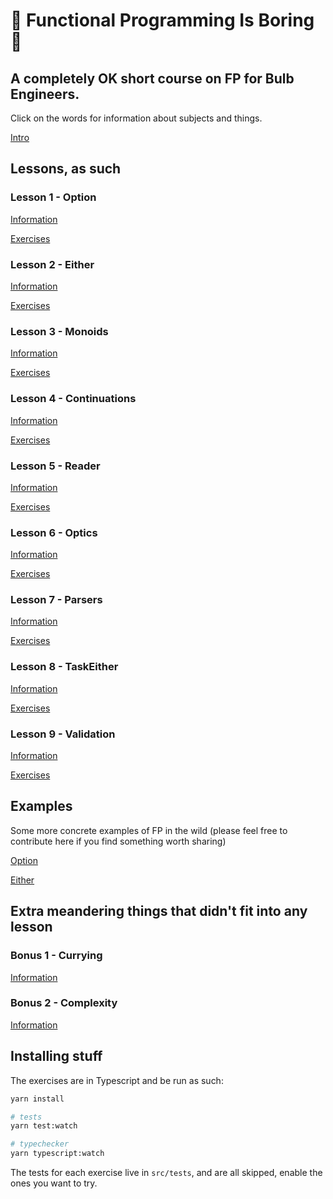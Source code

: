 # :egg: Functional Programming Is Boring :egg:

## A completely OK short course on FP for Bulb Engineers.

Click on the words for information about subjects and things.

[Intro](https://github.com/danieljharvey/functional-programming-is-boring/blob/master/intro.md)

## Lessons, as such

### Lesson 1 - Option

[Information](https://github.com/danieljharvey/functional-programming-is-boring/blob/master/slides/lesson1-option.md)

[Exercises](https://github.com/danieljharvey/functional-programming-is-boring/blob/master/src/lesson1-option.ts)

### Lesson 2 - Either

[Information](https://github.com/danieljharvey/functional-programming-is-boring/blob/master/slides/lesson2-either.md)

[Exercises](https://github.com/danieljharvey/functional-programming-is-boring/blob/master/src/lesson2-either.ts)

### Lesson 3 - Monoids

[Information](https://github.com/danieljharvey/functional-programming-is-boring/blob/master/slides/lesson3-semigroup-monoid.md)

[Exercises](https://github.com/danieljharvey/functional-programming-is-boring/blob/master/src/lesson3-semigroups-monoids.ts)

### Lesson 4 - Continuations

[Information](https://github.com/danieljharvey/functional-programming-is-boring/blob/master/slides/lesson4-continuations.md)

[Exercises](https://github.com/danieljharvey/functional-programming-is-boring/blob/master/src/lesson4-continuations.ts)

### Lesson 5 - Reader

[Information](https://github.com/danieljharvey/functional-programming-is-boring/blob/master/slides/lesson5-reader.md)

[Exercises](https://github.com/danieljharvey/functional-programming-is-boring/blob/master/src/lesson5-reader.ts)

### Lesson 6 - Optics

[Information](https://github.com/danieljharvey/functional-programming-is-boring/blob/master/slides/lesson6-optics.md)

[Exercises](https://github.com/danieljharvey/functional-programming-is-boring/blob/master/src/lesson6-optics.ts)

### Lesson 7 - Parsers

[Information](https://github.com/danieljharvey/functional-programming-is-boring/blob/master/slides/lesson7-parsers.md)

[Exercises](https://github.com/danieljharvey/functional-programming-is-boring/blob/master/src/lesson7-parsers.ts)

### Lesson 8 - TaskEither

[Information](https://github.com/danieljharvey/functional-programming-is-boring/blob/master/slides/lesson8-task-either.md)

[Exercises](https://github.com/danieljharvey/functional-programming-is-boring/blob/master/src/lesson8-task-either.ts)

### Lesson 9 - Validation

[Information](https://github.com/danieljharvey/functional-programming-is-boring/blob/master/slides/lesson9-validation.md)

[Exercises](https://github.com/danieljharvey/functional-programming-is-boring/blob/master/src/lesson9-validation.ts)

## Examples

Some more concrete examples of FP in the wild (please feel free to contribute here if you find something worth sharing)

[Option](https://github.com/danieljharvey/functional-programming-is-boring/blob/master/examples/Option.ts)

[Either](https://github.com/danieljharvey/functional-programming-is-boring/blob/master/examples/Either.ts)

## Extra meandering things that didn't fit into any lesson

### Bonus 1 - Currying

[Information](https://github.com/danieljharvey/functional-programming-is-boring/blob/master/slides/currying.md)

### Bonus 2 - Complexity

[Information](https://github.com/danieljharvey/functional-programming-is-boring/blob/master/slides/complexity.md)

## Installing stuff

The exercises are in Typescript and be run as such:

```bash
yarn install

# tests
yarn test:watch

# typechecker
yarn typescript:watch
```

The tests for each exercise live in `src/tests`, and are all skipped, enable the ones you want to try.
